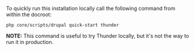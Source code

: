 To quickly run this installation locally call the following command from within the docroot:

```
php core/scripts/drupal quick-start thunder
```

**NOTE:** This command is useful to try Thunder locally, but it's not the way to run it in production.
